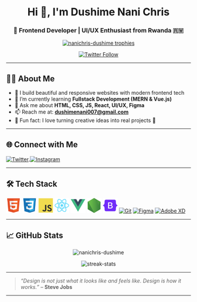 <h1 align="center">Hi 👋, I'm Dushime Nani Chris</h1>
<h3 align="center">🎨 Frontend Developer | UI/UX Enthusiast from Rwanda 🇷🇼</h3>

<p align="center">
  <a href="https://github.com/ryo-ma/github-profile-trophy">
    <img src="https://github-profile-trophy.vercel.app/?username=nanichris-dushime&theme=dracula&margin-w=15&no-bg=true" alt="nanichris-dushime trophies" />
  </a>
</p>

<p align="center">
  <a href="https://twitter.com/nanichrisd" target="_blank">
    <img src="https://img.shields.io/twitter/follow/nanichrisd?logo=twitter&style=for-the-badge" alt="Twitter Follow" />
  </a>
</p>

---

## 👨‍💻 About Me

- 🚀 I build beautiful and responsive websites with modern frontend tech  
- 🌱 I’m currently learning **Fullstack Development (MERN & Vue.js)**  
- 💬 Ask me about **HTML, CSS, JS, React, UI/UX, Figma**  
- 📫 Reach me at: **dushimenani007@gmail.com**  
- 🧠 Fun fact: I love turning creative ideas into real projects 🎯  

---

## 🌐 Connect with Me

<p>
  <a href="https://twitter.com/nanichrisd" target="_blank">
    <img align="center" src="https://raw.githubusercontent.com/rahuldkjain/github-profile-readme-generator/master/src/images/icons/Social/twitter.svg" alt="Twitter" height="30" width="40" />
  </a>
  <a href="https://instagram.com/nani.chri_d" target="_blank">
    <img align="center" src="https://raw.githubusercontent.com/rahuldkjain/github-profile-readme-generator/master/src/images/icons/Social/instagram.svg" alt="Instagram" height="30" width="40" />
  </a>
</p>

---

## 🛠️ Tech Stack

<p align="left">
  <a href="https://www.w3schools.com/html/" target="_blank"><img src="https://raw.githubusercontent.com/devicons/devicon/master/icons/html5/html5-original.svg" alt="HTML5" width="40" height="40"/></a>
  <a href="https://www.w3schools.com/css/" target="_blank"><img src="https://raw.githubusercontent.com/devicons/devicon/master/icons/css3/css3-original.svg" alt="CSS3" width="40" height="40"/></a>
  <a href="https://www.javascript.com/" target="_blank"><img src="https://raw.githubusercontent.com/devicons/devicon/master/icons/javascript/javascript-original.svg" alt="JavaScript" width="40" height="40"/></a>
  <a href="https://reactjs.org/" target="_blank"><img src="https://raw.githubusercontent.com/devicons/devicon/master/icons/react/react-original.svg" alt="React" width="40" height="40"/></a>
  <a href="https://vuejs.org/" target="_blank"><img src="https://raw.githubusercontent.com/devicons/devicon/master/icons/vuejs/vuejs-original.svg" alt="Vue.js" width="40" height="40"/></a>
  <a href="https://nodejs.org/" target="_blank"><img src="https://raw.githubusercontent.com/devicons/devicon/master/icons/nodejs/nodejs-original.svg" alt="Node.js" width="40" height="40"/></a>
  <a href="https://getbootstrap.com/" target="_blank"><img src="https://raw.githubusercontent.com/devicons/devicon/master/icons/bootstrap/bootstrap-plain.svg" alt="Bootstrap" width="40" height="40"/></a>
  <a href="https://git-scm.com/" target="_blank"><img src="https://www.vectorlogo.zone/logos/git-scm/git-scm-icon.svg" alt="Git" width="40" height="40"/></a>
  <a href="https://www.figma.com/" target="_blank"><img src="https://www.vectorlogo.zone/logos/figma/figma-icon.svg" alt="Figma" width="40" height="40"/></a>
  <a href="https://www.adobe.com/products/xd.html" target="_blank"><img src="https://cdn.worldvectorlogo.com/logos/adobe-xd.svg" alt="Adobe XD" width="40" height="40"/></a>
</p>

---

## 📈 GitHub Stats

<p align="center">
  <img src="https://github-readme-stats.vercel.app/api?username=nanichris-dushime&show_icons=true&theme=tokyonight" alt="nanichris-dushime" />
</p>

<p align="center">
  <img src="https://github-readme-streak-stats.herokuapp.com/?user=nanichris-dushime&theme=tokyonight" alt="streak-stats" />
</p>

---

> *“Design is not just what it looks like and feels like. Design is how it works.”* – **Steve Jobs**

---

